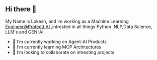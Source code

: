## Hi there 👋

My Name is Lokesh, and im working as a Machine Learning Engineer@Protectt.AI ,intrested in all things Python ,NLP,Data Science, LLM's and GEN-AI

- 🔭 I’m currently working on Agent-AI Products
- 🌱 I’m currently learning MCP Architectures
- 👯 I’m looking to collaborate on intresting projects 

<!--
**lokeshbattula/lokeshbattula** is a ✨ _special_ ✨ repository because its `README.md` (this file) appears on your GitHub profile.

Here are some ideas to get you started:

- 🔭 I’m currently working on ...
- 🌱 I’m currently learning ...
- 👯 I’m looking to collaborate on ...
- 🤔 I’m looking for help with ...
- 💬 Ask me about ...
- 📫 How to reach me: ...
- 😄 Pronouns: ...
- ⚡ Fun fact: ...
-->
